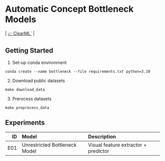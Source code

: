 # Automatic Concept Bottleneck Models
| [📈 ClearML`](http://10.100.11.149:8080/projects/747cd2ee35374486acb675187990cf67/experiments) |

## Getting Started
1. Set-up conda environment
```
conda create --name bottleneck --file requirements.txt python=3.10
```
2. Download public datasets
```
make download_data
```
3. Prerocess datasets
```
make preprocess_data
```
## Experiments
| ID   | Model | Description |
| ----:| :---  | :----       |
| E01 | Unrestricted Bottleneck Model | Visual feature extractor + predictor |
